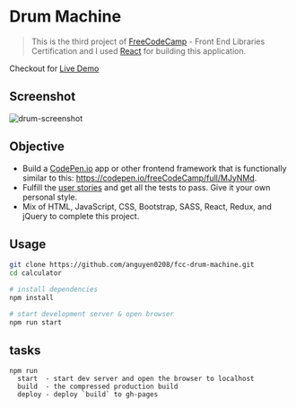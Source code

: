 # Drum Machine

> This is the third project of [FreeCodeCamp](https://learn.freecodecamp.org/front-end-libraries/front-end-libraries-projects/build-a-drum-machine/) -  Front End Libraries Certification and I used [React](https://github.com/facebook/create-react-app) for building this application.

Checkout for [Live Demo](https://anguyen0208.github.io/fcc-drum-machine/)

## Screenshot

![drum-screenshot](https://github.com/anguyen0208/Project-Screenshots/blob/master/FCC-Drum-Machine.png)

## Objective

- Build a [CodePen.io](https://codepen.io) app or other frontend framework that is functionally similar to this: <https://codepen.io/freeCodeCamp/full/MJyNMd>.
- Fulfill the [user stories](https://www.freecodecamp.org/learn/front-end-libraries/front-end-libraries-projects/build-a-drum-machine) and get all the tests to pass. Give it your own personal style.
- Mix of HTML, JavaScript, CSS, Bootstrap, SASS, React, Redux, and jQuery to complete this project.

## Usage

```sh
git clone https://github.com/anguyen0208/fcc-drum-machine.git
cd calculator

# install dependencies
npm install

# start development server & open browser
npm run start
```

## tasks

```
npm run
  start  - start dev server and open the browser to localhost
  build  - the compressed production build
  deploy - deploy `build` to gh-pages
```
